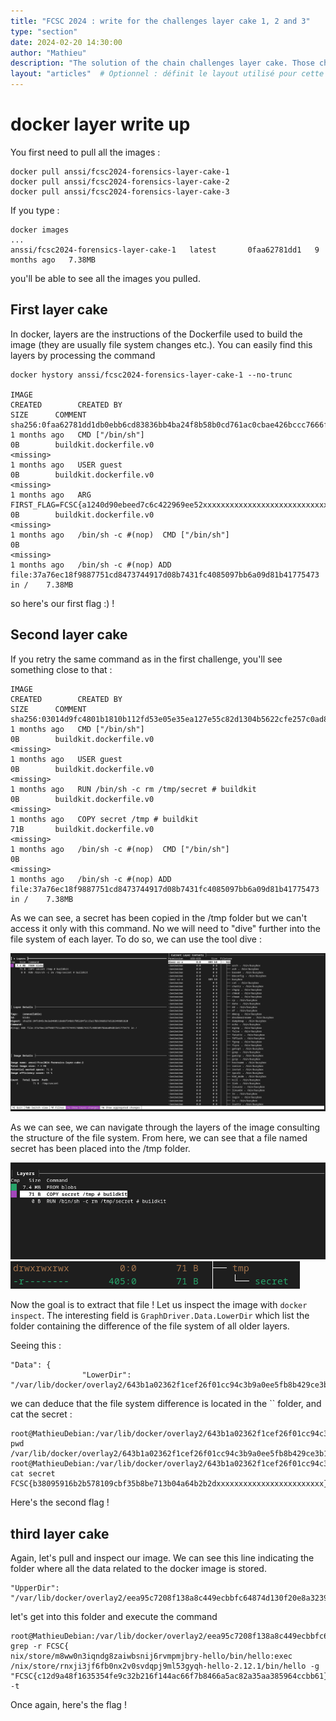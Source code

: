 ```yaml
---
title: "FCSC 2024 : write for the challenges layer cake 1, 2 and 3"
type: "section"
date: 2024-02-20 14:30:00
author: "Mathieu"
description: "The solution of the chain challenges layer cake. Those challenges are still available on ANSSI's platform but solutions are already public"
layout: "articles"  # Optionnel : définit le layout utilisé pour cette page
---
```


# docker layer write up

You first need to pull all the images : 
```
docker pull anssi/fcsc2024-forensics-layer-cake-1
docker pull anssi/fcsc2024-forensics-layer-cake-2
docker pull anssi/fcsc2024-forensics-layer-cake-3
```

If you type :
```
docker images
...
anssi/fcsc2024-forensics-layer-cake-1   latest       0faa62781dd1   9 months ago   7.38MB
```

you'll be able to see all the images you pulled.


## First layer cake

In docker, layers are the instructions of the Dockerfile used to build the image (they are usually file system changes etc.).
You can easily find this layers by processing the command

```
docker hystory anssi/fcsc2024-forensics-layer-cake-1 --no-trunc

IMAGE                                                                     CREATED        CREATED BY                                                                                          SIZE      COMMENT
sha256:0faa62781dd1db0ebb6cd83836bb4ba24f8b58b0cd761ac0cbae426bccc7666f   1 months ago   CMD ["/bin/sh"]                                                                                     0B        buildkit.dockerfile.v0
<missing>                                                                 1 months ago   USER guest                                                                                          0B        buildkit.dockerfile.v0
<missing>                                                                 1 months ago   ARG FIRST_FLAG=FCSC{a1240d90ebeed7c6c422969ee52xxxxxxxxxxxxxxxxxxxxxxxxxxxxxxxxxxxxx}               0B        buildkit.dockerfile.v0
<missing>                                                                 1 months ago   /bin/sh -c #(nop)  CMD ["/bin/sh"]                                                                  0B        
<missing>                                                                 1 months ago   /bin/sh -c #(nop) ADD file:37a76ec18f9887751cd8473744917d08b7431fc4085097bb6a09d81b41775473 in /    7.38MB 
```

so here's our first flag :) !

## Second layer cake

If you retry the same command as in the first challenge, you'll see something close to that :

```
IMAGE                                                                     CREATED        CREATED BY                                                                                          SIZE      COMMENT
sha256:03014d9fc4801b1810b112fd53e05e35ea127e55c82d1304b5622cfe257c0ad8   1 months ago   CMD ["/bin/sh"]                                                                                     0B        buildkit.dockerfile.v0
<missing>                                                                 1 months ago   USER guest                                                                                          0B        buildkit.dockerfile.v0
<missing>                                                                 1 months ago   RUN /bin/sh -c rm /tmp/secret # buildkit                                                            0B        buildkit.dockerfile.v0
<missing>                                                                 1 months ago   COPY secret /tmp # buildkit                                                                         71B       buildkit.dockerfile.v0
<missing>                                                                 1 months ago   /bin/sh -c #(nop)  CMD ["/bin/sh"]                                                                  0B        
<missing>                                                                 1 months ago   /bin/sh -c #(nop) ADD file:37a76ec18f9887751cd8473744917d08b7431fc4085097bb6a09d81b41775473 in /    7.38MB 
```

As we can see, a secret has been copied in the /tmp folder but we can't access it only with this command. No we will need to "dive" further into the file system of each layer. To do so,
we can use the tool dive :

![dive interface](dive_interface.png)


As we can see, we can navigate through the layers of the image consulting the structure of the file system. From here, we can see that a file named secret has been placed into the /tmp folder.

![dive layer panel](dive_layers.png)
![dive secret file](dive_secret_file.png)


Now the goal is to extract that file ! Let us inspect the image with `docker inspect`. The interesting field is `GraphDriver.Data.LowerDir` which list the folder containing the difference of the file system of all older layers.

Seeing this :

```
"Data": {
                "LowerDir": "/var/lib/docker/overlay2/643b1a02362f1cef26f01cc94c3b9a0ee5fb8b429ce3b1511194b9cf0a7bd1b2/diff:/var/lib/docker/overlay2/fbbfa9fff3f5a67da15ef066aa4c83066a02ddebab95de67c6b47bddf2fe05d3/diff",
```

we can deduce that the file system difference is located in the `` folder, and cat the secret :

```
root@MathieuDebian:/var/lib/docker/overlay2/643b1a02362f1cef26f01cc94c3b9a0ee5fb8b429ce3b1511194b9cf0a7bd1b2/diff/tmp# pwd
/var/lib/docker/overlay2/643b1a02362f1cef26f01cc94c3b9a0ee5fb8b429ce3b1511194b9cf0a7bd1b2/diff/tmp
root@MathieuDebian:/var/lib/docker/overlay2/643b1a02362f1cef26f01cc94c3b9a0ee5fb8b429ce3b1511194b9cf0a7bd1b2/diff/tmp# cat secret 
FCSC{b38095916b2b578109cbf35b8be713b04a64b2b2dxxxxxxxxxxxxxxxxxxxxxxxx}
```

Here's the second flag !


## third layer cake

Again, let's pull and inspect our image. We can see this line indicating the folder where all the data related to the docker image is stored.

```
"UpperDir": "/var/lib/docker/overlay2/eea95c7208f138a8c449ecbbfc64874d130f20e8a3239a389aaa69c4df797974/diff"
```

let's get into this folder and execute the command 

```
root@MathieuDebian:/var/lib/docker/overlay2/eea95c7208f138a8c449ecbbfc64874d130f20e8a3239a389aaa69c4df797974/diff# grep -r FCSC{
nix/store/m8ww0n3iqndg8zaiwbsnij6rvmpmjbry-hello/bin/hello:exec /nix/store/rnxji3jf6fb0nx2v0svdqpj9ml53gyqh-hello-2.12.1/bin/hello -g "FCSC{c12d9a48f1635354fe9c32b216f144ac66f7b8466a5ac82a35aa385964ccbb61}" -t
```

Once again, here's the flag !
